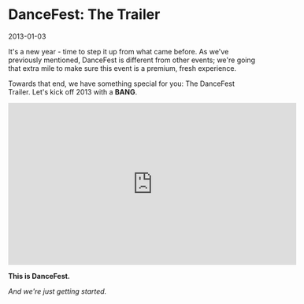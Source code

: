# DanceFest: The Trailer
2013-01-03

It's a new year - time to step it up from what came before.  As we've previously mentioned, DanceFest is different from other events; we're going that extra mile to make sure this event is a premium, fresh experience.

Towards that end, we have something special for you: The DanceFest Trailer.  Let's kick off 2013 with a **BANG**.

<iframe class="video youtube-player" style="width: 585px;height: 329px;" src="https://www.youtube.com/embed/wq7ftOZBy0E?start=29&showinfo=0&autohide=1&theme=dark&color=white&feature=player_embedded" frameborder="0" allowfullscreen></iframe>

**This is DanceFest.**

*And we're just getting started.*